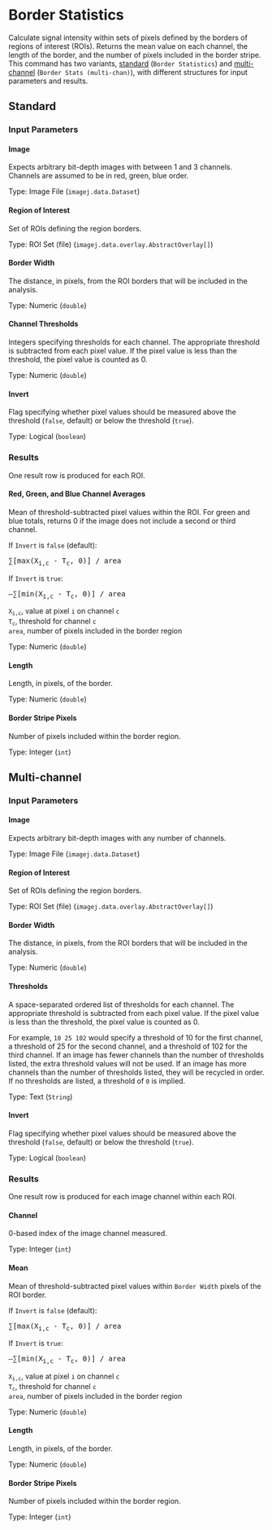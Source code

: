 Border Statistics
=================

Calculate signal intensity within sets
of pixels defined by the borders of
regions of interest (ROIs). Returns the mean
value on each channel, the length of
the border, and the number of pixels
included in the border stripe.
This command has two variants, [standard](#std) (`Border Statistics`)
and [multi-channel](#nchan) (`Border Stats (multi-chan)`),
with different structures for input parameters and results.

<h2 id="std">Standard</h2>

### Input Parameters

#### Image

Expects arbitrary bit-depth images with between 1 and 3 channels.
Channels are assumed to be in red, green, blue order.

Type: Image File (`imagej.data.Dataset`)

#### Region of Interest

Set of ROIs defining the region borders.

Type: ROI Set (file) (`imagej.data.overlay.AbstractOverlay[]`)

#### Border Width

The distance, in pixels, from the ROI borders that will
be included in the analysis.

Type: Numeric (`double`)

#### Channel Thresholds

Integers specifying thresholds for each channel. The appropriate
threshold is subtracted from each pixel value. If the pixel
value is less than the threshold, the pixel value is counted as 0.

Type: Numeric (`double`)

#### Invert

Flag specifying whether pixel values should be measured
above the threshold (`false`, default) or below the
threshold (`true`).

Type: Logical (`boolean`)

### Results

One result row is produced for each ROI.

#### Red, Green, and Blue Channel Averages

Mean of threshold-subtracted pixel values within the ROI.
For green and blue totals, returns 0 if the image
does not include a second or third channel.

If `Invert` is `false` (default):

<pre>&sum;[max(X<sub>i,c</sub> - T<sub>c</sub>, 0)] / area</pre>

If `Invert` is `true`:

<pre>&ndash;&sum;[min(X<sub>i,c</sub> - T<sub>c</sub>, 0)] / area</pre>
 
<code>X<sub>i,c</sub></code>, value at pixel `i` on channel `c`    
<code>T<sub>c</sub></code>, threshold for channel `c`    
<code>area</code>, number of pixels included in the border region

Type: Numeric (`double`)

#### Length

Length, in pixels, of the border.

Type: Numeric (`double`)

#### Border Stripe Pixels

Number of pixels included within the border region.

Type: Integer (`int`)



<h2 id="nchan">Multi-channel</h2>

### Input Parameters

#### Image

Expects arbitrary bit-depth images with any number of channels.

Type: Image File (`imagej.data.Dataset`)

#### Region of Interest

Set of ROIs defining the region borders.

Type: ROI Set (file) (`imagej.data.overlay.AbstractOverlay[]`)

#### Border Width

The distance, in pixels, from the ROI borders that will
be included in the analysis.

Type: Numeric (`double`)

#### Thresholds

A space-separated ordered list of thresholds for each channel. The appropriate
threshold is subtracted from each pixel value. If the pixel
value is less than the threshold, the pixel value is counted as 0.

For example, `10 25 102` would specify a threshold of 10 for the first
channel, a threshold of 25 for the second channel, and a threshold of 102
for the third channel. If an image has fewer channels than
the number of thresholds listed, the extra threshold values will not
be used. If an image has more channels than the number of thresholds
listed, they will be recycled in order. If no thresholds are listed,
a threshold of `0` is implied.

Type: Text (`String`)

#### Invert

Flag specifying whether pixel values should be measured
above the threshold (`false`, default) or below the
threshold (`true`).

Type: Logical (`boolean`)

### Results

One result row is produced for each image channel within each ROI.

#### Channel

0-based index of the image channel measured.

Type: Integer (`int`)

#### Mean

Mean of threshold-subtracted pixel values within `Border Width`
pixels of the ROI border.

If `Invert` is `false` (default):

<pre>&sum;[max(X<sub>i,c</sub> - T<sub>c</sub>, 0)] / area</pre>

If `Invert` is `true`:

<pre>&ndash;&sum;[min(X<sub>i,c</sub> - T<sub>c</sub>, 0)] / area</pre>
 
<code>X<sub>i,c</sub></code>, value at pixel `i` on channel `c`    
<code>T<sub>c</sub></code>, threshold for channel `c`    
<code>area</code>, number of pixels included in the border region

Type: Numeric (`double`)

#### Length

Length, in pixels, of the border.

Type: Numeric (`double`)

#### Border Stripe Pixels

Number of pixels included within the border region.

Type: Integer (`int`)
